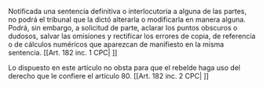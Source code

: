 Notificada una sentencia definitiva o interlocutoria a alguna de las partes, no podrá el tribunal que la dictó alterarla o modificarla en manera alguna. Podrá, sin embargo, a solicitud de parte, aclarar los puntos obscuros o dudosos, salvar las omisiones y rectificar los errores de copia, de referencia o de cálculos numéricos que aparezcan de manifiesto en la misma sentencia. [[Art. 182 inc. 1 CPC| ]]

Lo dispuesto en este artículo no obsta para que el rebelde haga uso del derecho que le confiere el artículo 80. [[Art. 182 inc. 2 CPC| ]]